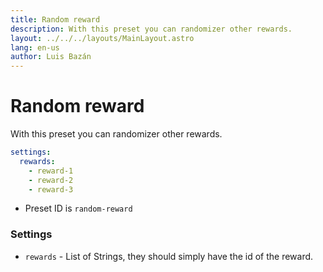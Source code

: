 ```yaml
---
title: Random reward
description: With this preset you can randomizer other rewards.
layout: ../../../layouts/MainLayout.astro
lang: en-us
author: Luis Bazán
---
```


# Random reward

With this preset you can randomizer other rewards.

```yaml
settings:
  rewards:
    - reward-1
    - reward-2
    - reward-3
```

- Preset ID is `random-reward`

### Settings

- `rewards` - List of Strings, they should simply have the id of the reward.
